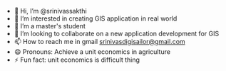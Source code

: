 - 👋 Hi, I’m @srinivassakthi
- 👀 I’m interested in creating GIS application in real world
- 🌱 I’m a master's student
- 💞️ I’m looking to collaborate on a new application development for GIS
- 📫 How to reach me in gmail srinivasdigisailor@gmail.com
- 😄 Pronouns: Achieve a unit economics in agriculture
- ⚡ Fun fact: unit economics is difficult thing

<!---
srinivassakthi/srinivassakthi is a ✨ special ✨ repository because its `README.md` (this file) appears on your GitHub profile.
You can click the Preview link to take a look at your changes.
--->
